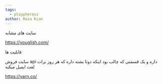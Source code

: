 ```yaml
---
tags:
  - playpheress
author: Reza Kian
---
```


سایت های مشابه

https://youglish.com/


قابلیت ها 




سایت فروش api داره 
و یک قسمتی که چالب بود اینکه دوتا بشته داره که هر روز برات لغت ایمیل میکنه 

https://yarn.co/
